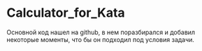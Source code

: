 # Calculator_for_Kata

Основной код нашел на github, в нем поразбирался и добавил некоторые моменты, что бы он подходил под условия задачи.
